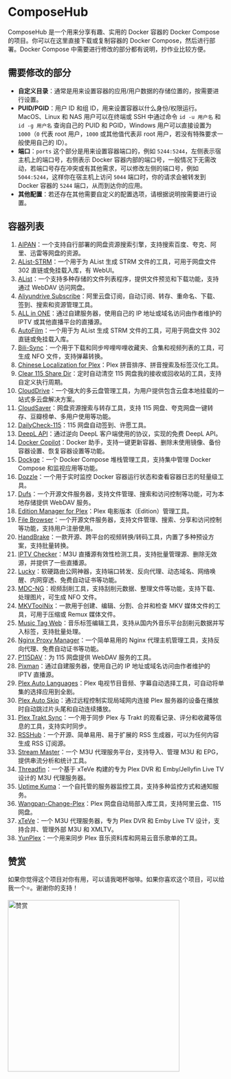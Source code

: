 # ComposeHub
ComposeHub 是一个用来分享有趣、实用的 Docker 容器的 Docker Compose 的项目。你可以在这里直接下载或复制容器的 Docker Compose，然后进行部署。Docker Compose 中需要进行修改的部分都有说明，抄作业比较方便。

## 需要修改的部分
- **自定义目录**：通常是用来设置容器的应用/用户数据的存储位置的，按需要进行设置。
- **PUID/PGID**：用户 ID 和组 ID，用来设置容器以什么身份/权限运行。MacOS、Linux 和 NAS 用户可以在终端或 SSH 中通过命令 `id -u 用户名` 和 `id -g 用户名` 查询自己的 PUID 和 PGID，Windows 用户可以直接设置为 `1000`（`0` 代表 root 用户，`1000` 或其他值代表非 root 用户，若没有特殊要求一般使用自己的 ID）。
- **端口**：`ports` 这个部分是用来设置容器端口的，例如 `5244:5244`，左侧表示宿主机上的端口号，右侧表示 Docker 容器内部的端口号，一般情况下无需改动，若端口号存在冲突或有其他需求，可以修改左侧的端口号，例如 `5044:5244`，这样你在宿主机上访问 `5044` 端口时，你的请求会被转发到 Docker 容器的 `5244` 端口，从而到达你的应用。
- **其他配置**：若还存在其他需要自定义的配置选项，请根据说明按需要进行设置。

## 容器列表
1. [AIPAN](https://github.com/unilei/aipan-netdisk-search)：一个支持自行部署的网盘资源搜索引擎，支持搜索百度、夸克、阿里、迅雷等网盘的资源。
2. [AList-STRM](https://github.com/tefuirZ/alist-strm)：一个用于为 AList 生成 STRM 文件的工具，可用于网盘文件 302 直链或免挂载入库，有 WebUI。
3. [AList](https://alist.nn.ci/zh/)：一个支持多种存储的文件列表程序，提供文件预览和下载功能，支持通过 WebDAV 访问网盘。
4. [Aliyundrive Subscribe](https://github.com/adminpass/aliyundrive-subscribe)：阿里云盘订阅，自动订阅、转存、重命名、下载、签到、搜索和资源管理工具。
5. [ALL in ONE](https://hub.docker.com/r/youshandefeiyang/allinone)：通过自建服务器，使用自己的 IP 地址或域名访问由作者维护的 IPTV 或其他直播平台的直播源。
6. [AutoFilm](https://github.com/Akimio521/AutoFilm)：一个用于为 AList 生成 STRM 文件的工具，可用于网盘文件 302 直链或免挂载入库。
7. [Bili-Sync](https://bili-sync.allwens.work/)：一个用于下载和同步哔哩哔哩收藏夹、合集和视频列表的工具，可生成 NFO 文件，支持弹幕转换。
8. [Chinese Localization for Plex](https://github.com/x1ao4/chinese-localization-for-plex)：Plex 拼音排序、拼音搜索及标签汉化工具。
9. [Clear 115 Share Dir](https://github.com/x1ao4/ComposeHub/blob/main/clear-115-share-dir/compose.yaml)：定时自动清空 115 网盘我的接收或回收站的工具，支持自定义执行周期。
10. [CloudDrive](https://www.clouddrive2.com/index.html)：一个强大的多云盘管理工具，为用户提供包含云盘本地挂载的一站式多云盘解决方案。
11. [CloudSaver](https://github.com/jiangrui1994/CloudSaver)：网盘资源搜索与转存工具，支持 115 网盘、夸克网盘一键转存、豆瓣榜单、多用户使用等功能。
12. [DailyCheck-115](https://hub.docker.com/r/knightzhi/dailycheck-115/)：115 网盘自动签到、许愿工具。
13. [DeepL API](https://hub.docker.com/r/zu1k/deepl)：通过逆向 DeepL 客户端使用的协议，实现的免费 DeepL API。
14. [Docker Copilot](https://github.com/onlyLTY/dockerCopilot)：Docker 助手，支持一键更新容器、删除未使用镜像、备份容器设置、恢复容器设置等功能。
15. [Dockge](https://github.com/louislam/dockge)：一个 Docker Compose 堆栈管理工具，支持集中管理 Docker Compose 和监视应用等功能。
16. [Dozzle](https://dozzle.dev/)：一个用于实时监控 Docker 容器运行状态和查看容器日志的轻量级工具。
17. [Dufs](https://github.com/sigoden/dufs)：一个开源文件服务器，支持文件管理、搜索和访问控制等功能，可为本地存储提供 WebDAV 服务。
18. [Edition Manager for Plex](https://github.com/x1ao4/edition-manager-for-plex)：Plex 电影版本（Edition）管理工具。
19. [File Browser](https://github.com/filebrowser/filebrowser)：一个开源文件服务器，支持文件管理、搜索、分享和访问控制等功能，支持用户注册使用。
20. [HandBrake](https://github.com/jlesage/docker-handbrake)：一款开源、跨平台的视频转换/转码工具，内置了多种预设方案，支持批量转换。
21. [IPTV Checker](https://github.com/zhimin-dev/iptv-checker)：M3U 直播源有效性检测工具，支持批量管理源、删除无效源，并提供了一些直播源。
22. [Lucky](https://lucky666.cn/)：软硬路由公网神器，支持端口转发、反向代理、动态域名、网络唤醒、内网穿透、免费自动证书等功能。
23. [MDC-NG](https://github.com/mdc-ng/mdc-ng)：视频刮削工具，支持刮削元数据、整理文件等功能，支持下载、处理图片，可生成 NFO 文件。
24. [MKVToolNix](https://github.com/jlesage/docker-mkvtoolnix)：一款用于创建、编辑、分割、合并和检查 MKV 媒体文件的工具，可用于压缩或 Remux 媒体文件。
25. [Music Tag Web](https://github.com/xhongc/music-tag-web)：音乐标签编辑工具，支持从国内外音乐平台刮削元数据并写入标签，支持批量处理。
26. [Nginx Proxy Manager](https://nginxproxymanager.com/)：一个简单易用的 Nginx 代理主机管理工具，支持反向代理、免费自动证书等功能。
27. [P115DAV](https://hub.docker.com/r/cgkings/p115dav)：为 115 网盘提供 WebDAV 服务的工具。
28. [Pixman](https://hub.docker.com/r/pixman/pixman)：通过自建服务器，使用自己的 IP 地址或域名访问由作者维护的 IPTV 直播源。
29. [Plex Auto Languages](https://github.com/RemiRigal/Plex-Auto-Languages)：Plex 电视节目音频、字幕自动选择工具，可自动将单集的选择应用到全剧。
30. [Plex Auto Skip](https://github.com/mdhiggins/PlexAutoSkip)：通过远程控制实现局域网内连接 Plex 服务器的设备在播放时自动跳过片头尾和自动连续播放。
31. [Plex Trakt Sync](https://github.com/Taxel/PlexTraktSync)：一个用于同步 Plex 与 Trakt 的观看记录、评分和收藏等信息的工具，支持实时同步。
32. [RSSHub](https://docs.rsshub.app/)：一个开源、简单易用、易于扩展的 RSS 生成器，可以为任何内容生成 RSS 订阅源。
33. [Stream Master](https://github.com/SenexCrenshaw/StreamMaster)：一个 M3U 代理服务平台，支持导入、管理 M3U 和 EPG，提供串流分析和统计工具。
34. [Threadfin](https://github.com/Threadfin/Threadfin)：一个基于 xTeVe 构建的专为 Plex DVR 和 Emby/Jellyfin Live TV 设计的 M3U 代理服务器。
35. [Uptime Kuma](https://github.com/louislam/uptime-kuma)：一个自托管的服务器监控工具，支持多种监控方式和通知服务。
36. [Wangpan-Change-Plex](https://github.com/x1ao4/ComposeHub/blob/main/wangpan-change-plex/compose.yaml)：Plex 网盘自动局部入库工具，支持阿里云盘、115 网盘。
37. [xTeVe](https://github.com/xteve-project/xTeVe)：一个 M3U 代理服务器，专为 Plex DVR 和 Emby Live TV 设计，支持合并、管理外部 M3U 和 XMLTV。
38. [YunPlex](https://github.com/awillheartwu/yunplex)：一个用来同步 Plex 音乐资料库和网易云音乐歌单的工具。

## 赞赏
如果你觉得这个项目对你有用，可以请我喝杯咖啡。如果你喜欢这个项目，可以给我一个⭐️。谢谢你的支持！

<img width="399" alt="赞赏" src="https://github.com/x1ao4/ComposeHub/assets/112841659/9f1b8962-a4e0-498e-8e8a-661cdbc8d2b3">
